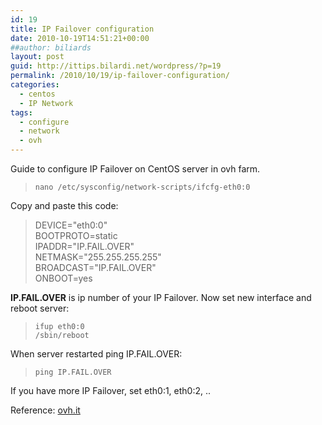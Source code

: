 ```yaml
---
id: 19
title: IP Failover configuration
date: 2010-10-19T14:51:21+00:00
##author: biliards
layout: post
guid: http://ittips.bilardi.net/wordpress/?p=19
permalink: /2010/10/19/ip-failover-configuration/
categories:
  - centos
  - IP Network
tags:
  - configure
  - network
  - ovh
---
```

Guide to configure IP Failover on CentOS server in ovh farm.  
> `nano /etc/sysconfig/network-scripts/ifcfg-eth0:0`

Copy and paste this code:  
> DEVICE="eth0:0"<br />
BOOTPROTO=static<br />
IPADDR="IP.FAIL.OVER"<br />
NETMASK="255.255.255.255"<br />
BROADCAST="IP.FAIL.OVER"<br />
ONBOOT=yes<br />

**IP.FAIL.OVER** is ip number of your IP Failover. Now set new interface and reboot server:  
> `ifup eth0:0`<br />
`/sbin/reboot`

When server restarted ping IP.FAIL.OVER:  
> `ping IP.FAIL.OVER`

If you have more IP Failover, set eth0:1, eth0:2, ..

Reference: [ovh.it](http://guida.ovh.it/IpSupplementare)
